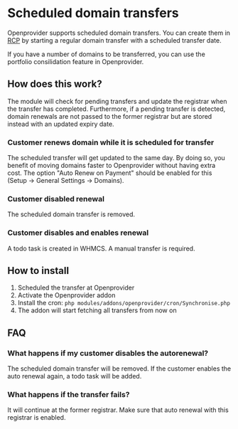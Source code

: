 # Scheduled domain transfers

Openprovider supports scheduled domain transfers. You can create them in [RCP](https://rcp.openprovider.eu) by starting a regular domain transfer with a scheduled transfer date.

If you have a number of domains to be transferred, you can use the portfolio consilidation feature in Openprovider.

## How does this work?

The module will check for pending transfers and update the registrar when the transfer has completed. Furthermore, if a pending transfer is detected, domain renewals are not passed to the former registrar but are stored instead with an updated expiry date.

### Customer renews domain while it is scheduled for transfer

The scheduled transfer will get updated to the same day. By doing so, you benefit of moving domains faster to Openprovider without having extra cost. The option "Auto Renew on Payment" should be enabled for this (Setup -> General Settings -> Domains).

### Customer disabled renewal

The scheduled domain transfer is removed.

### Customer disables and enables renewal

A todo task is created in WHMCS. A manual transfer is required.

## How to install

1. Scheduled the transfer at Openprovider
2. Activate the Openprovider addon
3. Install the cron:
`php modules/addons/openprovider/cron/Synchronise.php`
4. The addon will start fetching all transfers from now on

## FAQ

### What happens if my customer disables the autorenewal?

The scheduled domain transfer will be removed. If the customer enables the auto renewal again, a todo task will be added.

### What happens if the transfer fails?

It will continue at the former registrar. Make sure that auto renewal with this registrar is enabled.